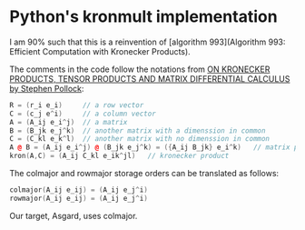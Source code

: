 # Python's kronmult implementation

I am 90% such that this is a reinvention of [algorithm 993](Algorithm 993: Efficient Computation with Kronecker Products).

The comments in the code follow the notations from [ON KRONECKER PRODUCTS, TENSOR PRODUCTS AND MATRIX DIFFERENTIAL CALCULUS by Stephen Pollock](https://www.le.ac.uk/economics/research/RePEc/lec/leecon/dp14-02.pdf):

```cpp
R = (r_i e_i)     // a row vector
C = (c_j e^i)     // a column vector
A = (A_ij e_i^j)  // a matrix
B = (B_jk e_j^k)  // another matrix with a dimenssion in common
C = (C_kl e_k^l)  // another matrix with no dimenssion in common
A @ B = (A_ij e_i^j) @ (B_jk e_j^k) = ({A_ij B_jk} e_i^k)   // matrix product
kron(A,C) = (A_ij C_kl e_ik^jl)   // kronecker product
```

The colmajor and rowmajor storage orders can be translated as follows:

```cpp
colmajor(A_ij e_ij) = (A_ij e_j^i)
rowmajor(A_ij e_ij) = (A_ij e_j^i)
```

Our target, Asgard, uses colmajor.
